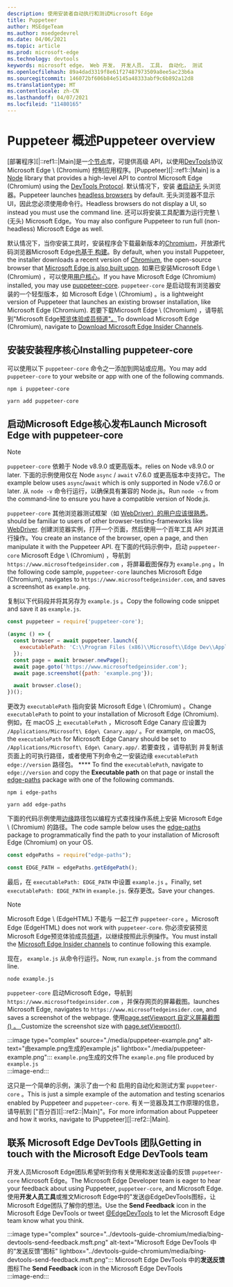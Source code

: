 ```yaml
---
description: 使用安装者自动执行和测试Microsoft Edge
title: Puppeteer
author: MSEdgeTeam
ms.author: msedgedevrel
ms.date: 04/06/2021
ms.topic: article
ms.prod: microsoft-edge
ms.technology: devtools
keywords: microsoft edge， Web 开发， 开发人员， 工具， 自动化， 测试
ms.openlocfilehash: 89a4dad3319f8e61f27487973509a8ee5ac23b6a
ms.sourcegitcommit: 146072bf606b84e5145a48333abf9c6b892a12d8
ms.translationtype: MT
ms.contentlocale: zh-CN
ms.lasthandoff: 04/07/2021
ms.locfileid: "11480165"
---
```

# <a name="puppeteer-overview"></a><span data-ttu-id="0adee-104">Puppeteer 概述</span><span class="sxs-lookup"><span data-stu-id="0adee-104">Puppeteer overview</span></span>  

<span data-ttu-id="0adee-105">[部署程序][|::ref1::|Main]是一[个节点][NodejsMain]库，可提供高级 API，以使用[DevTools][GithubChromedevtoolsProtocol]协议Microsoft Edge \ (Chromium\) 控制应用程序。</span><span class="sxs-lookup"><span data-stu-id="0adee-105">[Puppeteer][|::ref1::|Main] is a [Node][NodejsMain] library that provides a high-level API to control Microsoft Edge \(Chromium\) using the [DevTools Protocol][GithubChromedevtoolsProtocol].</span></span>  <span data-ttu-id="0adee-106">默认情况下，安装 [者启动无][WikiHeadlessBrowser] 头浏览器。</span><span class="sxs-lookup"><span data-stu-id="0adee-106">Puppeteer launches [headless browsers][WikiHeadlessBrowser] by default.</span></span>  <span data-ttu-id="0adee-107">无头浏览器不显示 UI，因此您必须使用命令行。</span><span class="sxs-lookup"><span data-stu-id="0adee-107">Headless browsers do not display a UI, so instead you must use the command line.</span></span>  <span data-ttu-id="0adee-108">还可以将安装工具配置为运行完整 \ (无头\) Microsoft Edge。</span><span class="sxs-lookup"><span data-stu-id="0adee-108">You may also configure Puppeteer to run full \(non-headless\) Microsoft Edge as well.</span></span>  

<span data-ttu-id="0adee-109">默认情况下，当你安装工具时，安装程序会下载最新版本的[Chromium][ChromiumHome]，开放源代码浏览器Microsoft Edge[也基于 构建][MicrosoftBlogsWindowsExperience20181206]。</span><span class="sxs-lookup"><span data-stu-id="0adee-109">By default, when you install Puppeteer, the installer downloads a recent version of [Chromium][ChromiumHome], the open-source browser that [Microsoft Edge is also built upon][MicrosoftBlogsWindowsExperience20181206].</span></span>  <span data-ttu-id="0adee-110">如果已安装Microsoft Edge \ (Chromium\) ，可以使用[用户核心][PuppeteerApivscore]。</span><span class="sxs-lookup"><span data-stu-id="0adee-110">If you have Microsoft Edge \(Chromium\) installed, you may use [puppeteer-core][PuppeteerApivscore].</span></span>  `puppeteer-core` <span data-ttu-id="0adee-111">是启动现有浏览器安装的一个轻型版本，如 Microsoft Edge \ (Chromium\) 。</span><span class="sxs-lookup"><span data-stu-id="0adee-111">is a lightweight version of Puppeteer that launches an existing browser installation, like Microsoft Edge \(Chromium\).</span></span>  <span data-ttu-id="0adee-112">若要下载Microsoft Edge \ (Chromium\) ，请导航到"Microsoft Edge[预览体验成员频道"。][MicrosoftedgeinsiderDownload]</span><span class="sxs-lookup"><span data-stu-id="0adee-112">To download Microsoft Edge \(Chromium\), navigate to [Download Microsoft Edge Insider Channels][MicrosoftedgeinsiderDownload].</span></span>  

## <a name="installing-puppeteer-core"></a><span data-ttu-id="0adee-113">安装安装程序核心</span><span class="sxs-lookup"><span data-stu-id="0adee-113">Installing puppeteer-core</span></span>  

<span data-ttu-id="0adee-114">可以使用以下 `puppeteer-core` 命令之一添加到网站或应用。</span><span class="sxs-lookup"><span data-stu-id="0adee-114">You may add `puppeteer-core` to your website or app with one of the following commands.</span></span>  

```shell
npm i puppeteer-core
```  

```shell
yarn add puppeteer-core
```  

## <a name="launch-microsoft-edge-with-puppeteer-core"></a><span data-ttu-id="0adee-115">启动Microsoft Edge核心发布</span><span class="sxs-lookup"><span data-stu-id="0adee-115">Launch Microsoft Edge with puppeteer-core</span></span>  

> [!NOTE]
> `puppeteer-core` <span data-ttu-id="0adee-116">依赖于 Node v8.9.0 或更高版本。</span><span class="sxs-lookup"><span data-stu-id="0adee-116">relies on Node v8.9.0 or later.</span></span>  <span data-ttu-id="0adee-117">下面的示例使用仅在 Node `async` / `await` v7.6.0 或更高版本中支持它。</span><span class="sxs-lookup"><span data-stu-id="0adee-117">The example below uses `async`/`await` which is only supported in Node v7.6.0 or later.</span></span>  <span data-ttu-id="0adee-118">从 `node -v` 命令行运行，以确保具有兼容的 Node.js。</span><span class="sxs-lookup"><span data-stu-id="0adee-118">Run `node -v` from the command-line to ensure you have a compatible version of Node.js.</span></span>  

`puppeteer-core` <span data-ttu-id="0adee-119">其他浏览器测试框架（如 [WebDriver）的用户应该很熟悉][WebdriverChromiumMain]。</span><span class="sxs-lookup"><span data-stu-id="0adee-119">should be familiar to users of other browser-testing-frameworks like [WebDriver][WebdriverChromiumMain].</span></span>  <span data-ttu-id="0adee-120">创建浏览器实例，打开一个页面，然后使用一个百年工具 API 对其进行操作。</span><span class="sxs-lookup"><span data-stu-id="0adee-120">You create an instance of the browser, open a page, and then manipulate it with the Puppeteer API.</span></span>  <span data-ttu-id="0adee-121">在下面的代码示例中，启动 `puppeteer-core` Microsoft Edge \ (Chromium\) ，导航到 `https://www.microsoftedgeinsider.com` ，将屏幕截图保存为 `example.png` 。</span><span class="sxs-lookup"><span data-stu-id="0adee-121">In the following code sample, `puppeteer-core` launches Microsoft Edge \(Chromium\), navigates to `https://www.microsoftedgeinsider.com`, and saves a screenshot as `example.png`.</span></span>  

<span data-ttu-id="0adee-122">复制以下代码段并将其另存为 `example.js` 。</span><span class="sxs-lookup"><span data-stu-id="0adee-122">Copy the following code snippet and save it as `example.js`.</span></span>  

```javascript
const puppeteer = require('puppeteer-core');

(async () => {
  const browser = await puppeteer.launch({
    executablePath: 'C:\\Program Files (x86)\\Microsoft\\Edge Dev\\Application\\msedge.exe'
  });
  const page = await browser.newPage();
  await page.goto('https://www.microsoftedgeinsider.com');
  await page.screenshot({path: 'example.png'});

  await browser.close();
})();
```  

<span data-ttu-id="0adee-123">更改为 `executablePath` 指向安装 Microsoft Edge \ (Chromium\) 。</span><span class="sxs-lookup"><span data-stu-id="0adee-123">Change `executablePath` to point to your installation of Microsoft Edge \(Chromium\).</span></span>  <span data-ttu-id="0adee-124">例如，在 macOS 上 `executablePath` ，Microsoft Edge Canary 应设置为 `/Applications/Microsoft\ Edge\ Canary.app/` 。</span><span class="sxs-lookup"><span data-stu-id="0adee-124">For example, on macOS, the `executablePath` for Microsoft Edge Canary should be set to `/Applications/Microsoft\ Edge\ Canary.app/`.</span></span>  <span data-ttu-id="0adee-125">若要查找 ，请导航到 并复制该页面上的可执行路径，或者使用下列命令之一安装边缘 `executablePath` `edge://version` 路径包。 \*\*\*\* [][npmEdgePaths]</span><span class="sxs-lookup"><span data-stu-id="0adee-125">To find the `executablePath`, navigate to `edge://version` and copy the **Executable path** on that page or install the [edge-paths][npmEdgePaths] package with one of the following commands.</span></span>  

```shell
npm i edge-paths
```  

```shell
yarn add edge-paths
```  
 
<span data-ttu-id="0adee-126">下面的代码示例使用[边缘][npmEdgePaths]路径包以编程方式查找操作系统上安装 Microsoft Edge \ (Chromium\) 的路径。</span><span class="sxs-lookup"><span data-stu-id="0adee-126">The code sample below uses the [edge-paths][npmEdgePaths] package to programmatically find the path to your installation of Microsoft Edge \(Chromium\) on your OS.</span></span>

```javascript
const edgePaths = require("edge-paths");

const EDGE_PATH = edgePaths.getEdgePath();
```

<span data-ttu-id="0adee-127">最后，在 `executablePath: EDGE_PATH` 中设置 `example.js` 。</span><span class="sxs-lookup"><span data-stu-id="0adee-127">Finally, set `executablePath: EDGE_PATH` in `example.js`.</span></span>  <span data-ttu-id="0adee-128">保存更改。</span><span class="sxs-lookup"><span data-stu-id="0adee-128">Save your changes.</span></span>  

> [!NOTE]
> <span data-ttu-id="0adee-129">Microsoft Edge \ (EdgeHTML\) 不能与 一起工作 `puppeteer-core` 。</span><span class="sxs-lookup"><span data-stu-id="0adee-129">Microsoft Edge \(EdgeHTML\) does not work with `puppeteer-core`.</span></span>  <span data-ttu-id="0adee-130">你必须安装预览Microsoft Edge预览体验成员[频道][MicrosoftedgeinsiderDownload]，以继续按照此示例操作。</span><span class="sxs-lookup"><span data-stu-id="0adee-130">You must install the [Microsoft Edge Insider channels][MicrosoftedgeinsiderDownload] to continue following this example.</span></span>  

<span data-ttu-id="0adee-131">现在， `example.js` 从命令行运行。</span><span class="sxs-lookup"><span data-stu-id="0adee-131">Now, run `example.js` from the command line.</span></span>  

```shell
node example.js
```  

`puppeteer-core` <span data-ttu-id="0adee-132">启动Microsoft Edge，导航到 `https://www.microsoftedgeinsider.com` ，并保存网页的屏幕截图。</span><span class="sxs-lookup"><span data-stu-id="0adee-132">launches Microsoft Edge, navigates to `https://www.microsoftedgeinsider.com`, and saves a screenshot of the webpage.</span></span>  <span data-ttu-id="0adee-133">使用[page.setViewport 自定义屏幕截图 () 。 ][PuppeteerApipagesetviewport]</span><span class="sxs-lookup"><span data-stu-id="0adee-133">Customize the screenshot size with [page.setViewport()][PuppeteerApipagesetviewport].</span></span>  

:::image type="complex" source="./media/puppeteer-example.png" alt-text="由example.png生成的example.js" lightbox="./media/puppeteer-example.png":::
   <span data-ttu-id="0adee-135">`example.png`生成的文件</span><span class="sxs-lookup"><span data-stu-id="0adee-135">The `example.png` file produced by</span></span> `example.js`  
:::image-end:::  

<span data-ttu-id="0adee-136">这只是一个简单的示例，演示了由一个和 启用的自动化和测试方案 `puppeteer-core` 。</span><span class="sxs-lookup"><span data-stu-id="0adee-136">This is just a simple example of the automation and testing scenarios enabled by Puppeteer and `puppeteer-core`.</span></span>  <span data-ttu-id="0adee-137">有关一览器及其工作原理的信息，请导航到 ["百分百][|::ref2::|Main]"。</span><span class="sxs-lookup"><span data-stu-id="0adee-137">For more information about Puppeteer and how it works, navigate to [Puppeteer][|::ref2::|Main].</span></span>  

## <a name="getting-in-touch-with-the-microsoft-edge-devtools-team"></a><span data-ttu-id="0adee-138">联系 Microsoft Edge DevTools 团队</span><span class="sxs-lookup"><span data-stu-id="0adee-138">Getting in touch with the Microsoft Edge DevTools team</span></span>  

<span data-ttu-id="0adee-139">开发人员Microsoft Edge团队希望听到你有关使用和发送设备的反馈 `puppeteer-core` Microsoft Edge。</span><span class="sxs-lookup"><span data-stu-id="0adee-139">The Microsoft Edge Developer team is eager to hear your feedback about using Puppeteer, `puppeteer-core`, and Microsoft Edge.</span></span>  <span data-ttu-id="0adee-140">使用**开发人员工具**或推文Microsoft Edge中的"发送@EdgeDevTools图标，让Microsoft Edge团队[][TwitterIntentTweetEdgedevtools]了解你的想法。</span><span class="sxs-lookup"><span data-stu-id="0adee-140">Use the **Send Feedback** icon in the Microsoft Edge DevTools or tweet [@EdgeDevTools][TwitterIntentTweetEdgedevtools] to let the Microsoft Edge team know what you think.</span></span>  

:::image type="complex" source="../devtools-guide-chromium/media/bing-devtools-send-feedback.msft.png" alt-text="Microsoft Edge DevTools 中的“发送反馈”图标" lightbox="../devtools-guide-chromium/media/bing-devtools-send-feedback.msft.png":::
   <span data-ttu-id="0adee-142">Microsoft Edge DevTools 中的**发送反馈**图标</span><span class="sxs-lookup"><span data-stu-id="0adee-142">The **Send Feedback** icon in the Microsoft Edge DevTools</span></span>  
:::image-end:::  

<!--## See also  

*   [WebDriver (Chromium)][WebdriverChromiumMain]  
*   [WebDriver (EdgeHTML)][ArchiveMicrosoftEdgeLegacyDeveloperWebdriverIndex]  
*   [Chrome DevTools Protocol Viewer on GitHub][GithubChromedevtoolsProtocol]  
*   [Microsoft Edge:  Making the web better through more open source collaboration on Microsoft Experience Blog][MicrosoftBlogsWindowsExperience20181206]  
*   [Download Microsoft Edge Insider Channels][MicrosoftedgeinsiderDownload]  
*   [Chromium on The Chromium Projects][ChromiumHome]  
*   [Node.js][NodejsMain]  
*   [Puppeteer][PuppeteerMain]  
*   [puppeteer vs. puppeteer-core][PuppeteerApivscore]  
*   [page.setViewport() on Puppeteer][PuppeteerApipagesetviewport]  
*   [Headless browser on Wikipedia][WikiHeadlessBrowser]  -->  

<!-- links -->  

[WebdriverChromiumMain]: ../webdriver-chromium/index.md "WebDriver (Chromium) |Microsoft Docs"  

<!--  [ArchiveMicrosoftEdgeLegacyDeveloperWebdriverIndex]: /archive/microsoft-edge/legacy/developer/webdriver/index "WebDriver (EdgeHTML) | Microsoft Docs"  -->  

[GithubChromedevtoolsProtocol]: https://chromedevtools.github.io/devtools-protocol "Chrome DevTools 协议查看器|GitHub"  

[MicrosoftBlogsWindowsExperience20181206]: https://blogs.windows.com/windowsexperience/2018/12/06/microsoft-edge-making-the-web-better-through-more-open-source-collaboration "Microsoft Edge：通过更多开放源代码协作功能改善|Microsoft 体验博客"  

[MicrosoftedgeinsiderDownload]: https://www.microsoftedgeinsider.com/download "下载 Microsoft Edge 预览体验成员频道"  

[ChromiumHome]: https://www.chromium.org/Home "Chromium |项目Chromium"  

[NodejsMain]: https://nodejs.org "Node.js"  

[npmEdgePaths]: https://www.npmjs.com/package/edge-paths "边缘路径|npm"  

[PuppeteerMain]: https://pptr.dev "木工"  
[PuppeteerApivscore]: https://pptr.dev/#?product=Puppeteer&version=v2.0.0&show=api-puppeteer-vs-puppeteer-core "一|木工"  
[PuppeteerApipagesetviewport]: https://pptr.dev/#?product=Puppeteer&version=v2.0.0&show=api-pagesetviewportviewport "page.setViewport (视口) |木工"  

[TwitterIntentTweetEdgedevtools]: https://twitter.com/intent/tweet?text=@EdgeDevTools "@EdgeDevTools - 发布推文|Twitter"  

[WikiHeadlessBrowser]: https://en.wikipedia.org/wiki/Headless_browser "无头浏览器|Wikipedia"  
